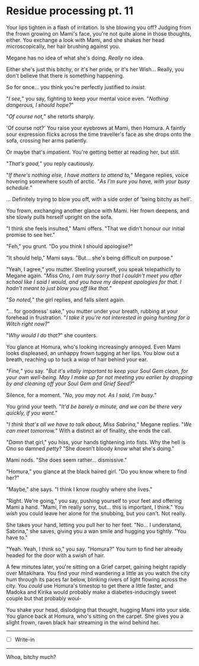 # Residue processing pt. 11

Your lips tighten in a flash of irritation. Is she blowing you off? Judging from the frown growing on Mami's face, you're not quite alone in those thoughts, either. You exchange a look with Mami, and she shakes her head microscopically, her hair brushing against you.

Megane has no idea of what she's doing. *Really* no idea.

Either she's just this bitchy, or it's her pride, or it's her Wish... Really, you don't believe that there *is* something happening.

So for once... you think you're perfectly justified to *insist*.

"*I see,*" you say, fighting to keep your mental voice even. "*Nothing dangerous, I should hope?*"

"*Of course not,*" she retorts sharply.

'Of course not?' You raise your eyebrows at Mami, then Homura. A faintly sour expression flicks across the time traveller's face as she drops onto the sofa, crossing her arms patiently.

Or maybe that's *im*patient. You're getting better at reading her, but still.

"*That's good,*" you reply cautiously.

"*If there's nothing else, I have matters to attend to,*" Megane replies, voice hovering somewhere south of arctic. "*As I'm sure you have, with your busy schedule.*"

... Definitely trying to blow you off, with a side order of 'being bitchy as hell'.

You frown, exchanging another glance with Mami. Her frown deepens, and she slowly pulls herself upright on the sofa.

"I think she feels insulted," Mami offers. "That we didn't honour our initial promise to see her."

"Feh," you grunt. "Do you think I should apologise?"

"It should help," Mami says. "But... she's being difficult on purpose."

"Yeah, I agree," you mutter. Steeling yourself, you speak telepathiclly to Megane again. "*Miss Ono, I am truly sorry that I couldn't meet you after school like I said I would, and you have my deepest apologies for that. I hadn't meant to just blow you off like that.*"

"*So noted,*" the girl replies, and falls silent again.

"... for goodness' sake," you mutter under your breath, rubbing at your forehead in frustration. "*I take it you're not interested in going hunting for a Witch right now?*"

"*Why would I do that?*" she counters.

You glance at Homura, who's looking increasingly annoyed. Even Mami looks displeased, an unhappy frown tugging at her lips. You blow out a breath, reaching up to tuck a wisp of hair behind your ear.

"*Fine,*" you say. "*But it's *vitally* important to keep your Soul Gem clean, for your own well-being. May I make up for not meeting you earlier by dropping by and cleaning off your Soul Gem and Grief Seed?*"

Silence, for a moment. "*No, you may not. As I said, I'm busy.*"

You grind your teeth. "*It'd be barely a minute, and we can be there very quickly, if you want.*"

"*I think that's all we have to talk about, Miss Sabrina,*" Megane replies. "*We can meet tomorrow.*" With a distinct air of finality, she ends the call.

"*Damn* that girl," you hiss, your hands tightening into fists. Why the hell is Ono so damned *petty*? "She doesn't bloody *know* what she's doing."

Mami nods. "She does seem rather... dismissive."

"Homura," you glance at the black haired girl. "Do you know where to find her?"

"Maybe," she says. "I think I know roughly where she lives."

"Right. We're going," you say, pushing yourself to your feet and offering Mami a hand. "Mami, I'm really sorry, but... this is important, I think." You *wish* you could leave her alone for the snubbing, but you can't. Not really.

She takes your hand, letting you pull her to her feet. "No... I understand, Sabrina," she saves, giving you a wan smile and hugging you tightly. "You have to."

"Yeah. Yeah, I think so," you say. "Homura?" You turn to find her already headed for the door with a swish of hair.

A few minutes later, you're sitting on a Grief carpet, gaining height rapidly over Mitakihara. You find your mind wandering a little as you watch the city hum through its paces far below, blinking rivers of light flowing across the city. You *could* use Homura's timestop to get there a little faster, and Madoka and Kirika would probably make a diabetes-inducingly sweet couple but that probably woul-

You shake your head, dislodging that thought, hugging Mami into your side. You glance back at Homura, who's sitting on the carpet. She gives you a slight frown, raven black hair streaming in the wind behind her.

---

- [ ] Write-in

---

Whoa, bitchy much?
